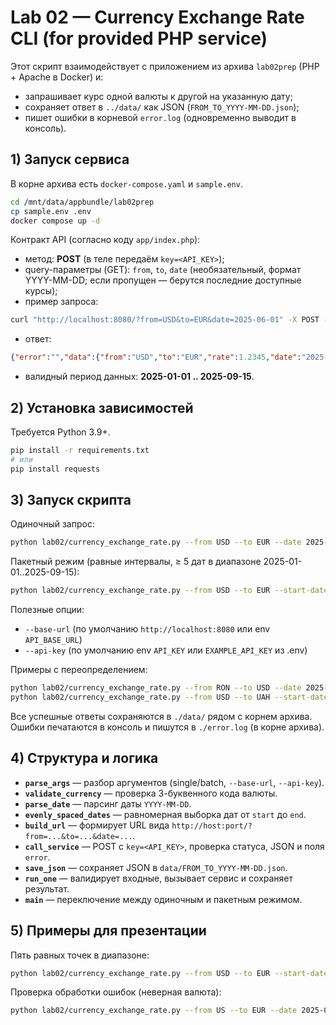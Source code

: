 # Lab 02 — Currency Exchange Rate CLI (for provided PHP service)

Этот скрипт взаимодействует с приложением из архива `lab02prep` (PHP + Apache в Docker) и:
- запрашивает курс одной валюты к другой на указанную дату;
- сохраняет ответ в `../data/` как JSON (`FROM_TO_YYYY-MM-DD.json`);
- пишет ошибки в корневой `error.log` (одновременно выводит в консоль).

## 1) Запуск сервиса

В корне архива есть `docker-compose.yaml` и `sample.env`.

```bash
cd /mnt/data/appbundle/lab02prep 
cp sample.env .env
docker compose up -d
```

Контракт API (согласно коду `app/index.php`):
- метод: **POST** (в теле передаём `key=<API_KEY>`);
- query-параметры (GET): `from`, `to`, `date` (необязательный, формат YYYY-MM-DD; если пропущен — берутся последние доступные курсы);
- пример запроса:
```bash
curl "http://localhost:8080/?from=USD&to=EUR&date=2025-06-01" -X POST -d "key=EXAMPLE_API_KEY"
```
- ответ:
```json
{"error":"","data":{"from":"USD","to":"EUR","rate":1.2345,"date":"2025-06-01"}}
```
- валидный период данных: **2025-01-01 .. 2025-09-15**.

## 2) Установка зависимостей

Требуется Python 3.9+.
```bash
pip install -r requirements.txt
# или
pip install requests
```

## 3) Запуск скрипта

Одиночный запрос:
```bash
python lab02/currency_exchange_rate.py --from USD --to EUR --date 2025-01-01
```

Пакетный режим (равные интервалы, ≥ 5 дат в диапазоне 2025-01-01..2025-09-15):
```bash
python lab02/currency_exchange_rate.py --from USD --to EUR --start-date 2025-01-01 --end-date 2025-09-15 --num-dates 5 --warn-outside-range
```

Полезные опции:
- `--base-url` (по умолчанию `http://localhost:8080` или env `API_BASE_URL`)
- `--api-key` (по умолчанию env `API_KEY` или `EXAMPLE_API_KEY` из .env)

Примеры c переопределением:
```bash
python lab02/currency_exchange_rate.py --from RON --to USD --date 2025-03-01 --api-key EXAMPLE_API_KEY
python lab02/currency_exchange_rate.py --from USD --to UAH --start-date 2025-01-01 --end-date 2025-09-15 --num-dates 7
```

Все успешные ответы сохраняются в `./data/` рядом с корнем архива.
Ошибки печатаются в консоль и пишутся в `./error.log` (в корне архива).

## 4) Структура и логика

- **`parse_args`** — разбор аргументов (single/batch, `--base-url`, `--api-key`).
- **`validate_currency`** — проверка 3-буквенного кода валюты.
- **`parse_date`** — парсинг даты `YYYY-MM-DD`.
- **`evenly_spaced_dates`** — равномерная выборка дат от `start` до `end`.
- **`build_url`** — формирует URL вида `http://host:port/?from=...&to=...&date=...`.
- **`call_service`** — POST c `key=<API_KEY>`, проверка статуса, JSON и поля `error`.
- **`save_json`** — сохраняет JSON в `data/FROM_TO_YYYY-MM-DD.json`.
- **`run_one`** — валидирует входные, вызывает сервис и сохраняет результат.
- **`main`** — переключение между одиночным и пакетным режимом.

## 5) Примеры для презентации

Пять равных точек в диапазоне:
```bash
python lab02/currency_exchange_rate.py --from USD --to EUR --start-date 2025-01-01 --end-date 2025-09-15 --num-dates 5
```

Проверка обработки ошибок (неверная валюта):
```bash
python lab02/currency_exchange_rate.py --from US --to EUR --date 2025-06-01
```
